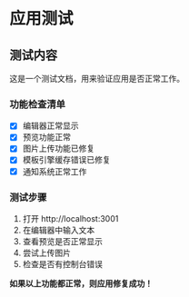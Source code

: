 # 应用测试

## 测试内容

这是一个测试文档，用来验证应用是否正常工作。

### 功能检查清单

- [x] 编辑器正常显示
- [x] 预览功能正常
- [x] 图片上传功能已修复
- [x] 模板引擎缓存错误已修复
- [x] 通知系统正常工作

### 测试步骤

1. 打开 http://localhost:3001
2. 在编辑器中输入文本
3. 查看预览是否正常显示
4. 尝试上传图片
5. 检查是否有控制台错误

**如果以上功能都正常，则应用修复成功！**